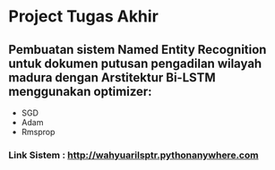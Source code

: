 # Project Tugas Akhir
## Pembuatan sistem Named Entity Recognition untuk dokumen putusan pengadilan wilayah madura dengan Arstitektur Bi-LSTM menggunakan optimizer:
- SGD
- Adam
- Rmsprop

### Link Sistem : http://wahyuarilsptr.pythonanywhere.com
